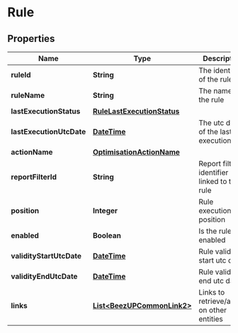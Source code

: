 
# Rule

## Properties
Name | Type | Description | Notes
------------ | ------------- | ------------- | -------------
**ruleId** | **String** | The identifier of the rule | 
**ruleName** | **String** | The name of the rule | 
**lastExecutionStatus** | [**RuleLastExecutionStatus**](RuleLastExecutionStatus.md) |  |  [optional]
**lastExecutionUtcDate** | [**DateTime**](DateTime.md) | The utc date of the last execution |  [optional]
**actionName** | [**OptimisationActionName**](OptimisationActionName.md) |  | 
**reportFilterId** | **String** | Report filter identifier linked to the rule | 
**position** | **Integer** | Rule execution position | 
**enabled** | **Boolean** | Is the rule enabled | 
**validityStartUtcDate** | [**DateTime**](DateTime.md) | Rule validity start utc date |  [optional]
**validityEndUtcDate** | [**DateTime**](DateTime.md) | Rule validity end utc date |  [optional]
**links** | [**List&lt;BeezUPCommonLink2&gt;**](BeezUPCommonLink2.md) | Links to retrieve/action on other entities | 



